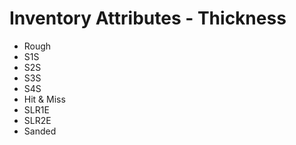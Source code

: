 # Inventory Attributes - Thickness

-   Rough
-   S1S
-   S2S
-   S3S
-   S4S
-   Hit & Miss
-   SLR1E
-   SLR2E
-   Sanded